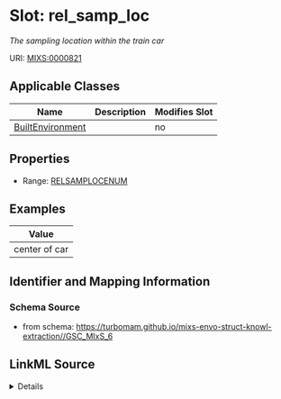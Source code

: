 # Slot: rel_samp_loc


_The sampling location within the train car_



URI: [MIXS:0000821](https://w3id.org/mixs/0000821)



<!-- no inheritance hierarchy -->




## Applicable Classes

| Name | Description | Modifies Slot |
| --- | --- | --- |
[BuiltEnvironment](BuiltEnvironment.md) |  |  no  |







## Properties

* Range: [RELSAMPLOCENUM](RELSAMPLOCENUM.md)






## Examples

| Value |
| --- |
| center of car |

## Identifier and Mapping Information







### Schema Source


* from schema: https://turbomam.github.io/mixs-envo-struct-knowl-extraction//GSC_MIxS_6




## LinkML Source

<details>
```yaml
name: rel_samp_loc
description: The sampling location within the train car
title: relative sampling location
notes:
- location
- relative
examples:
- value: center of car
from_schema: https://turbomam.github.io/mixs-envo-struct-knowl-extraction//GSC_MIxS_6
rank: 1000
slot_uri: MIXS:0000821
multivalued: false
alias: rel_samp_loc
domain_of:
- BuiltEnvironment
range: REL_SAMP_LOC_ENUM
required: false
recommended: false

```
</details>